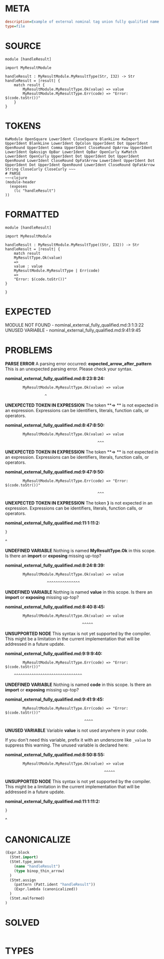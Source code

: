 # META
~~~ini
description=Example of external nominal tag union fully qualified name
type=file
~~~
# SOURCE
~~~roc
module [handleResult]

import MyResultModule

handleResult : MyResultModule.MyResultType(Str, I32) -> Str
handleResult = |result| {
    match result {
        MyResultModule.MyResultType.Ok(value) => value
        MyResultModule.MyResultType.Err(code) => "Error: $(code.toStr())"
    }
}
~~~
# TOKENS
~~~text
KwModule OpenSquare LowerIdent CloseSquare BlankLine KwImport UpperIdent BlankLine LowerIdent OpColon UpperIdent Dot UpperIdent OpenRound UpperIdent Comma UpperIdent CloseRound OpArrow UpperIdent LowerIdent OpAssign OpBar LowerIdent OpBar OpenCurly KwMatch LowerIdent OpenCurly UpperIdent Dot UpperIdent Dot UpperIdent OpenRound LowerIdent CloseRound OpFatArrow LowerIdent UpperIdent Dot UpperIdent Dot UpperIdent OpenRound LowerIdent CloseRound OpFatArrow String CloseCurly CloseCurly ~~~
# PARSE
~~~clojure
(module-header
  (exposes
    (lc "handleResult")
))
~~~
# FORMATTED
~~~roc
module [handleResult]

import MyResultModule

handleResult : MyResultModule.MyResultType((Str, I32)) -> Str
handleResult = |result| {
	match result
	MyResultType.Ok(value)
	=> 
	value : value
	MyResultModule.MyResultType | Err(code)
	=> 
	"Error: $(code.toStr())"
}

}
~~~
# EXPECTED
MODULE NOT FOUND - nominal_external_fully_qualified.md:3:1:3:22
UNUSED VARIABLE - nominal_external_fully_qualified.md:9:41:9:45
# PROBLEMS
**PARSE ERROR**
A parsing error occurred: **expected_arrow_after_pattern**
This is an unexpected parsing error. Please check your syntax.

**nominal_external_fully_qualified.md:8:23:8:24:**
```roc
        MyResultModule.MyResultType.Ok(value) => value
```
                      ^


**UNEXPECTED TOKEN IN EXPRESSION**
The token **=> ** is not expected in an expression.
Expressions can be identifiers, literals, function calls, or operators.

**nominal_external_fully_qualified.md:8:47:8:50:**
```roc
        MyResultModule.MyResultType.Ok(value) => value
```
                                              ^^^


**UNEXPECTED TOKEN IN EXPRESSION**
The token **=> ** is not expected in an expression.
Expressions can be identifiers, literals, function calls, or operators.

**nominal_external_fully_qualified.md:9:47:9:50:**
```roc
        MyResultModule.MyResultType.Err(code) => "Error: $(code.toStr())"
```
                                              ^^^


**UNEXPECTED TOKEN IN EXPRESSION**
The token **}** is not expected in an expression.
Expressions can be identifiers, literals, function calls, or operators.

**nominal_external_fully_qualified.md:11:1:11:2:**
```roc
}
```
^


**UNDEFINED VARIABLE**
Nothing is named **MyResultType.Ok** in this scope.
Is there an **import** or **exposing** missing up-top?

**nominal_external_fully_qualified.md:8:24:8:39:**
```roc
        MyResultModule.MyResultType.Ok(value) => value
```
                       ^^^^^^^^^^^^^^^


**UNDEFINED VARIABLE**
Nothing is named **value** in this scope.
Is there an **import** or **exposing** missing up-top?

**nominal_external_fully_qualified.md:8:40:8:45:**
```roc
        MyResultModule.MyResultType.Ok(value) => value
```
                                       ^^^^^


**UNSUPPORTED NODE**
This syntax is not yet supported by the compiler.
This might be a limitation in the current implementation that will be addressed in a future update.

**nominal_external_fully_qualified.md:9:9:9:40:**
```roc
        MyResultModule.MyResultType.Err(code) => "Error: $(code.toStr())"
```
        ^^^^^^^^^^^^^^^^^^^^^^^^^^^^^^^


**UNDEFINED VARIABLE**
Nothing is named **code** in this scope.
Is there an **import** or **exposing** missing up-top?

**nominal_external_fully_qualified.md:9:41:9:45:**
```roc
        MyResultModule.MyResultType.Err(code) => "Error: $(code.toStr())"
```
                                        ^^^^


**UNUSED VARIABLE**
Variable **value** is not used anywhere in your code.

If you don't need this variable, prefix it with an underscore like `_value` to suppress this warning.
The unused variable is declared here:

**nominal_external_fully_qualified.md:8:50:8:55:**
```roc
        MyResultModule.MyResultType.Ok(value) => value
```
                                                 ^^^^^


**UNSUPPORTED NODE**
This syntax is not yet supported by the compiler.
This might be a limitation in the current implementation that will be addressed in a future update.

**nominal_external_fully_qualified.md:11:1:11:2:**
```roc
}
```
^


# CANONICALIZE
~~~clojure
(Expr.block
  (Stmt.import)
  (Stmt.type_anno
    (name "handleResult")
    (type binop_thin_arrow)
  )
  (Stmt.assign
    (pattern (Patt.ident "handleResult"))
    (Expr.lambda (canonicalized))
  )
  (Stmt.malformed)
)
~~~
# SOLVED
~~~clojure
~~~
# TYPES
~~~roc
~~~
